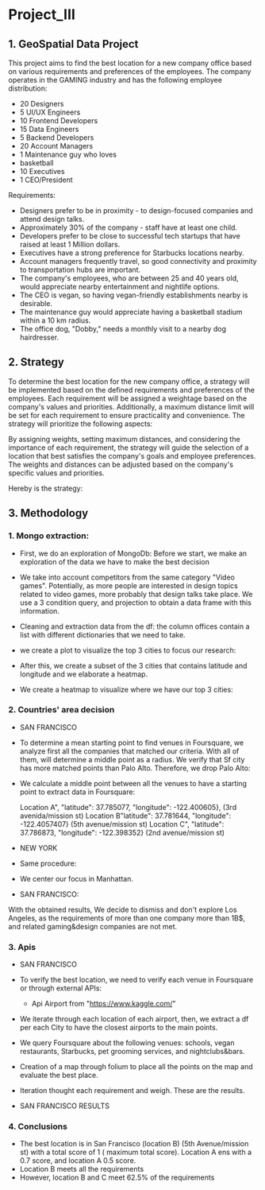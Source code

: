 # Project_III

## 1. GeoSpatial Data Project
This project aims to find the best location for a new company office based on various requirements and preferences of the employees. The company operates in the GAMING industry and has the following employee distribution:

- 20 Designers
- 5 UI/UX Engineers
- 10 Frontend Developers
- 15 Data Engineers
- 5 Backend Developers
- 20 Account Managers
- 1 Maintenance guy who loves 
- basketball
- 10 Executives
- 1 CEO/President

Requirements:

- Designers prefer to be in proximity - to design-focused companies and attend design talks.
- Approximately 30% of the company - staff have at least one child.
- Developers prefer to be close to successful tech startups that have raised at least 1 Million dollars.
- Executives have a strong preference for Starbucks locations nearby.
- Account managers frequently travel, so good connectivity and proximity to transportation hubs are important.
- The company's employees, who are between 25 and 40 years old, would appreciate nearby entertainment and nightlife options.
- The CEO is vegan, so having vegan-friendly establishments nearby is desirable.
- The maintenance guy would appreciate having a basketball stadium within a 10 km radius.
- The office dog, "Dobby," needs a monthly visit to a nearby dog hairdresser.


## 2. Strategy
To determine the best location for the new company office, a strategy will be implemented based on the defined requirements and preferences of the employees. Each requirement will be assigned a weightage based on the company's values and priorities. Additionally, a maximum distance limit will be set for each requirement to ensure practicality and convenience. The strategy will prioritize the following aspects:

By assigning weights, setting maximum distances, and considering the importance of each requirement, the strategy will guide the selection of a location that best satisfies the company's goals and employee preferences. The weights and distances can be adjusted based on the company's specific values and priorities.

Hereby is the strategy:



## 3. Methodology

### 1. Mongo extraction:

- First, we do an exploration of MongoDb: Before we start, we make an exploration of the data we have to make the best decision
- We take into account competitors from the same category "Video games". Potentially, as more people are interested in design topics related to video games, more probably that design talks take place. We use a 3 condition query, and projection to obtain a data frame with this information.
- Cleaning and extraction data from the df: the column offices contain a list with different dictionaries that we need to take.
- we create a plot to visualize the top 3 cities to focus our research:

- After this, we create a subset of the 3 cities that contains latitude and longitude and we elaborate a heatmap.
- We create a heatmap to visualize where we have our top 3 cities:

### 2. Countries' area decision

- SAN FRANCISCO

- To determine a mean starting point to find venues in Foursquare, we analyze first all the companies that matched our criteria. With all of them, will determine a middle point as a radius. We verify that Sf city has more matched points than Palo Alto. Therefore, we drop Palo Alto:

- We calculate a middle point between all the venues to have a starting point to extract data in Foursquare:

    Location A", "latitude": 37.785077, "longitude": -122.400605}, (3rd avenida/mission st)
    Location B"latitude": 37.781644, "longitude": -122.4057407}  (5th avenue/mission st)
    Location C", "latitude": 37.786873, "longitude": -122.398352} (2nd avenue/mission st)

- NEW YORK


- Same procedure:


- We center our focus in Manhattan.



- SAN FRANCISCO:



With the obtained results, We decide to dismiss and don't explore Los Angeles, as the requirements of more than one company more than 1B$, and related gaming&design companies are not met.

### 3. Apis

- SAN FRANCISCO

- To verify the best location, we need to verify each venue in Foursquare or through external APIs:
    - Api Airport from "https://www.kaggle.com/"
- We iterate through each location of each airport, then, we extract a df per each City to have the closest airports to the main points.
- We query Foursquare about the following venues: schools, vegan restaurants, Starbucks, pet grooming services, and nightclubs&bars.
- Creation of a map through folium to place all the points on the map and evaluate the best place.
- Iteration thought each requirement and weigh. These are the results.

- SAN FRANCISCO RESULTS


### 4. Conclusions

- The best location is in San Francisco (location B) (5th Avenue/mission st) with a total score of 1 ( maximum total score). Location A ens with a 0.7 score, and location A 0.5 score.
- Location B meets all the requirements
- However, location B and C meet 62.5% of the requirements




